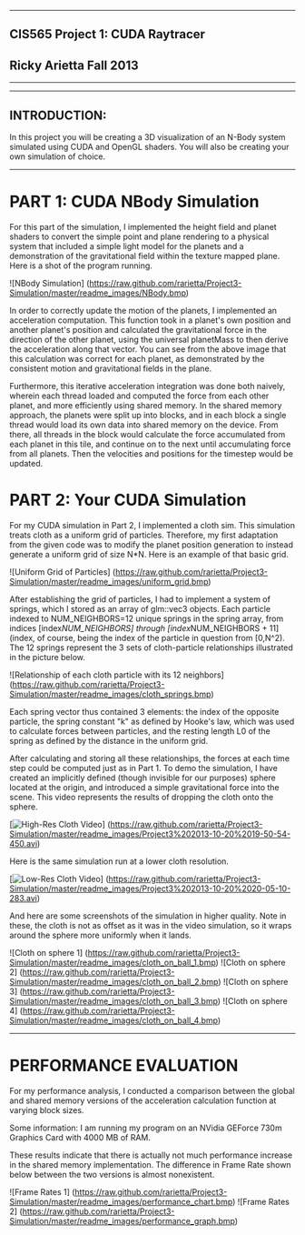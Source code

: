 -------------------------------------------------------------------------------
CIS565 Project 1: CUDA Raytracer
-------------------------------------------------------------------------------
Ricky Arietta Fall 2013
-------------------------------------------------------------------------------
-------------------------------------------------------------------------------

---
INTRODUCTION:
---
In this project you will be creating a 3D visualization of an N-Body system 
simulated using CUDA and OpenGL shaders. You will also be creating your own 
simulation of choice.

---
PART 1: CUDA NBody Simulation
===
For this part of the simulation, I implemented the height field and planet shaders
to convert the simple point and plane rendering to a physical system that
included a simple light model for the planets and a demonstration of the gravitational
field within the texture mapped plane. Here is a shot of the program running.

![NBody Simulation] (https://raw.github.com/rarietta/Project3-Simulation/master/readme_images/NBody.bmp)

In order to correctly update the motion of the planets, I implemented an
acceleration computation. This function took in a planet's own position
and another planet's position and calculated the gravitational force in the
direction of the other planet, using the universal planetMass to then
derive the acceleration along that vector. You can see from the above image
that this calculation was correct for each planet, as demonstrated by the consistent
motion and gravitational fields in the plane.

Furthermore, this iterative acceleration integration was done both naively,
wherein each thread loaded and computed the force from each other planet, and
more efficiently using shared memory. In the shared memory approach, the
planets were split up into blocks, and in each block a single thread
would load its own data into shared memory on the device. From there, all
threads in the block would calculate the force accumulated from each planet
in this tile, and continue on to the next until accumulating force from
all planets. Then the velocities and positions for the timestep would
be updated.


PART 2: Your CUDA Simulation
===

For my CUDA simulation in Part 2, I implemented a cloth sim. This simulation treats
cloth as a uniform grid of particles. Therefore, my first adaptation from the given
code was to modify the planet position generation to instead generate a uniform grid
of size N*N. Here is an example of that basic grid.

![Uniform Grid of Particles] (https://raw.github.com/rarietta/Project3-Simulation/master/readme_images/uniform_grid.bmp)

After establishing the grid of particles, I had to implement a system of springs,
which I stored as an array of glm::vec3 objects. Each particle indexed to NUM_NEIGHBORS=12
unique springs in the spring array, from indices [index*NUM_NEIGHBORS]
through [index*NUM_NEIGHBORS + 11] (index, of course, being the index of the particle in question
from [0,N^2). The 12 springs represent the 3 sets of cloth-particle relationships
illustrated in the picture below.

![Relationship of each cloth particle with its 12 neighbors] (https://raw.github.com/rarietta/Project3-Simulation/master/readme_images/cloth_springs.bmp)

Each spring vector thus contained 3 elements: the index of the opposite particle, the
spring constant "k" as defined by Hooke's law, which was used to calculate forces
between particles, and the resting length L0 of the spring as defined by the distance
in the uniform grid.

After calculating and storing all these relationships, the forces at each time step could be
computed just as in Part 1. To demo the simulation, I have created an implicitly defined (though
invisible for our purposes) sphere located at the origin, and introduced a simple gravitational
force into the scene. This video represents the results of dropping the cloth
onto the sphere.

[![High-Res Cloth Video](https://raw.github.com/rarietta/Project3-Simulation/master/readme_images/video_shot_1.bmp)] (https://raw.github.com/rarietta/Project3-Simulation/master/readme_images/Project3%202013-10-20%2019-50-54-450.avi)

Here is the same simulation run at a lower cloth resolution.

[![Low-Res Cloth Video](https://raw.github.com/rarietta/Project3-Simulation/master/readme_images/video_shot_2.bmp)] (https://raw.github.com/rarietta/Project3-Simulation/master/readme_images/Project3%202013-10-20%2020-05-10-283.avi)

And here are some screenshots of the simulation in higher quality. Note in these, the
cloth is not as offset as it was in the video simulation, so it wraps around the
sphere more uniformly when it lands.

![Cloth on sphere 1] (https://raw.github.com/rarietta/Project3-Simulation/master/readme_images/cloth_on_ball_1.bmp)
![Cloth on sphere 2] (https://raw.github.com/rarietta/Project3-Simulation/master/readme_images/cloth_on_ball_2.bmp)
![Cloth on sphere 3] (https://raw.github.com/rarietta/Project3-Simulation/master/readme_images/cloth_on_ball_3.bmp)
![Cloth on sphere 4] (https://raw.github.com/rarietta/Project3-Simulation/master/readme_images/cloth_on_ball_4.bmp)

---
PERFORMANCE EVALUATION
===

For my performance analysis, I conducted a comparison between the 
global and shared memory versions of the acceleration calculation function at
varying block sizes.

Some information: I am running my program on an NVidia GEForce 730m Graphics Card with
4000 MB of RAM.

These results indicate that there is actually not much performance increase in the
shared memory implementation. The difference in Frame Rate shown below between the two
versions is almost nonexistent.

![Frame Rates 1] (https://raw.github.com/rarietta/Project3-Simulation/master/readme_images/performance_chart.bmp)
![Frame Rates 2] (https://raw.github.com/rarietta/Project3-Simulation/master/readme_images/performance_graph.bmp)


